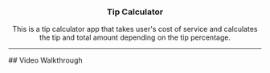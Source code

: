 <h3 align="center">Tip Calculator</h3>
<p align="center">
This is a tip calculator app that takes user's cost of service and calculates the tip and total amount depending on the tip percentage.
    </p>
<hr>
## Video Walkthrough